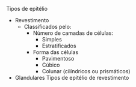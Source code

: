 Tipos de epitélio 
* Revestimento 
	* Classificados pelo: 
		* Número de camadas de células:
			* Simples
			* Estratificados
		* Forma das células
			* Pavimentoso
			* Cúbico 
			* Colunar  (cilíndricos ou prismáticos)
* Glandulares 
Tipos de epitélio de revestimento